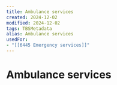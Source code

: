 ```yaml
---
title: Ambulance services
created: 2024-12-02
modified: 2024-12-02
tags: TBSMetadata
alias: Ambulance services
usedFor:
- "[[6445 Emergency services]]"
---
```

# Ambulance services
